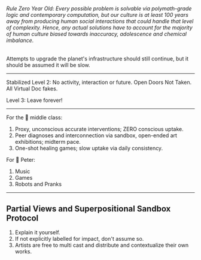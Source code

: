 




###### Rule Zero Year Old: Every possible problem is solvable via polymath-grade logic and contemporary computation, but our culture is at least 100 years away from producing human social interactions that could handle that level of complexity. Hence, any actual solutions have to account for the majority of human culture biased towards inaccuracy, adolescence and chemical imbalance.

Attempts to upgrade the planet's infrastructure should still continue, but it should be assumed it will be slow.

----


Stabilized Level 2: No activity, interaction or future. Open Doors Not Taken. All Virtual Doc fakes.

Level 3: Leave forever!


-----







For the 🐢 middle class:
1. Proxy, unconscious accurate interventions; ZERO conscious uptake.
2. Peer diagnoses and interconnection via sandbox, open-ended art exhibitions; midterm pace.
3. One-shot healing games; slow uptake via daily consistency.

For 🐇 Peter:
1. Music
2. Games
3. Robots and Pranks

---

## Partial Views and Superpositional Sandbox Protocol

1. Explain it yourself.
2. If not explicitly labelled for impact, don't assume so.
3. Artists are free to multi cast and distribute and contextualize their own works.










